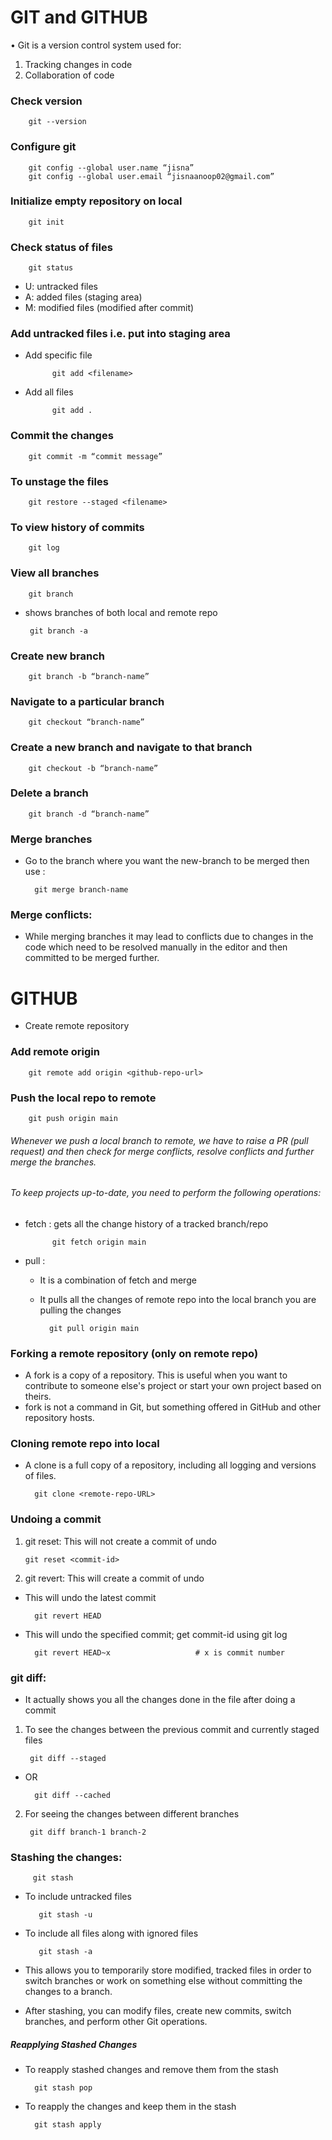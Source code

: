 # GIT and GITHUB

•	Git is a version control system used for:
1.	Tracking changes in code
2.	Collaboration of code

###	Check version 
    
        git --version

###	Configure git
        
        git config --global user.name “jisna”
        git config --global user.email “jisnaanoop02@gmail.com”


###	Initialize empty repository on local
    
        git init


###	Check status of files
    
        git status

- U: untracked files
- A: added files (staging area)
- M: modified files (modified after commit)

###	Add untracked files i.e. put into staging area

* Add specific file
           
            git add <filename>
* Add all files
            
            git add .

###	Commit the changes 
        
        git commit -m “commit message”

###	To unstage the files
        
        git restore --staged <filename>

###	To view history of commits 
       
        git log

###	View all branches
        
        git branch
    
*  shows branches of both local and remote repo

        git branch -a               

###	Create new branch
    
        git branch -b “branch-name”

###	Navigate to a particular branch
   
        git checkout “branch-name”

###	Create a new branch and navigate to that branch
    
        git checkout -b “branch-name”

###	Delete a branch
    
        git branch -d “branch-name”

###	Merge branches

* Go to the branch where you want the new-branch to be merged then use :    

        git merge branch-name

### Merge conflicts: 
* While merging branches it may lead to conflicts due to changes in the code which need to be resolved manually in the editor and then committed to be merged further.

 
# GITHUB

* Create remote repository

### Add remote origin 

        git remote add origin <github-repo-url>

### Push the local repo to remote

        git push origin main

###### Whenever we push a local branch to remote, we have to raise a PR (pull request) and then check for merge  conflicts, resolve conflicts and further merge the branches.


###### To keep projects up-to-date, you need to perform the following operations:

* fetch : gets all the change history of a tracked branch/repo

	        git fetch origin main

* pull : 	

    - It is a combination of fetch and merge
    - It pulls all the changes of remote repo into the local branch you are pulling the changes

            git pull origin main


### Forking a remote repository (only on remote repo)

- A fork is a copy of a repository. This is useful when you want to contribute to someone else's project or start your own project based on theirs.
- fork is not a command in Git, but something offered in GitHub and other repository hosts.

### Cloning remote repo into local

- A clone is a full copy of a repository, including all logging and versions of files.

        git clone <remote-repo-URL>

### Undoing a commit

1.	git reset: This will not create a commit of undo

        git reset <commit-id>

2.	git revert: This will create a commit of undo

- This will undo the latest commit

        git revert HEAD   

- This will undo the specified commit; get commit-id using git log

        git revert HEAD~x                	# x is commit number

 
### git diff: 

- It actually shows you all the changes done in the file after doing a commit 

1. To see the changes between the previous commit and currently staged files

        git diff --staged 

- OR

        git diff --cached

2. For seeing the changes between different branches 

        git diff branch-1 branch-2

###	Stashing the changes: 

         git stash

- To include untracked files

         git stash -u    

- To include all files along with ignored files  

         git stash -a		    

- This allows you to temporarily store modified, tracked files in order to switch branches or work on something else without committing the changes to a branch.

- After stashing, you can modify files, create new commits, switch branches, and perform other Git operations.

##### Reapplying Stashed Changes

* To reapply stashed changes and remove them from the stash

        git stash pop
		
* To reapply the changes and keep them in the stash

	    git stash apply

 






